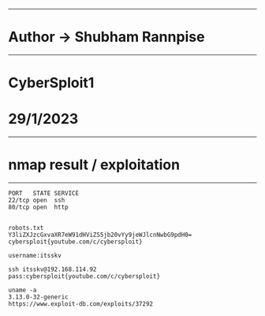 ----------------------------------------------------
# Author -> Shubham Rannpise
----------------------------------------------------
# CyberSploit1
# 29/1/2023

----------------------------------------------------
# nmap result / exploitation
----------------------------------------------------
```
PORT   STATE SERVICE
22/tcp open  ssh
80/tcp open  http


robots.txt
Y3liZXJzcGxvaXR7eW91dHViZS5jb20vYy9jeWJlcnNwbG9pdH0=
cybersploit{youtube.com/c/cybersploit}

username:itsskv

ssh itsskv@192.168.114.92      
pass:cybersploit{youtube.com/c/cybersploit}

uname -a
3.13.0-32-generic
https://www.exploit-db.com/exploits/37292
```
